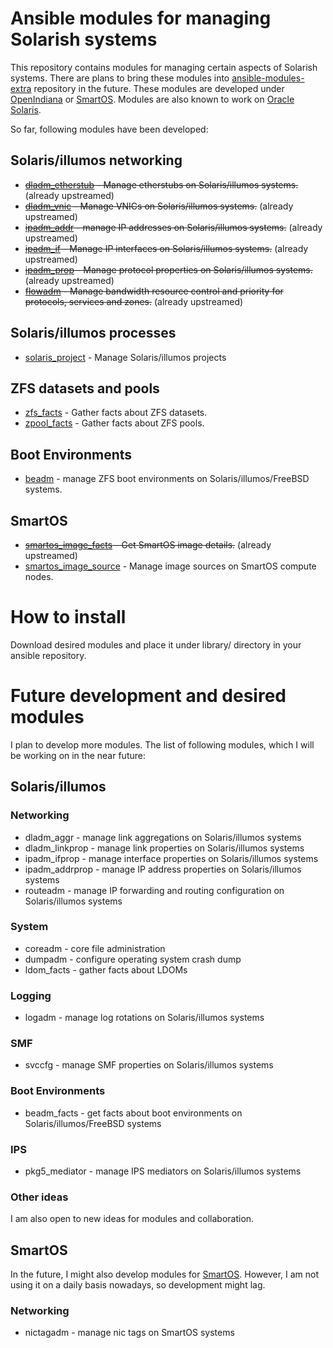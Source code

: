 # Ansible modules for managing Solarish systems

This repository contains modules for managing certain aspects of Solarish systems. There are plans to bring these modules into [ansible-modules-extra](https://github.com/ansible/ansible-modules-extras) repository in the future. These modules are developed under [OpenIndiana](http://www.openindiana.org) or [SmartOS](http://www.smartos.org). Modules are also known to work on [Oracle Solaris](https://www.oracle.com/solaris/solaris11/index.html).

So far, following modules have been developed:

## Solaris/illumos networking
- ~~[dladm_etherstub](https://github.com/xen0l/ansible-illumos/blob/master/library/dladm_etherstub) - Manage etherstubs on Solaris/illumos systems.~~ (already upstreamed)
- ~~[dladm_vnic](https://github.com/xen0l/ansible-illumos/blob/master/library/dladm_vnic) - Manage VNICs on Solaris/illumos systems.~~ (already upstreamed)
- ~~[ipadm_addr](https://github.com/xen0l/ansible-illumos-modules/blob/master/library/ipadm_addr.py) - manage IP addresses on Solaris/illumos systems.~~ (already upstreamed)
- ~~[ipadm_if](https://github.com/xen0l/ansible-illumos/blob/master/library/ipadm_if) - Manage IP interfaces  on Solaris/illumos systems.~~ (already upstreamed)
- ~~[ipadm_prop](https://github.com/xen0l/ansible-illumos/blob/master/library/ipadm_prop) - Manage protocol properties on Solaris/illumos systems.~~ (already upstreamed)
- ~~[flowadm](https://github.com/xen0l/ansible-illumos-modules/blob/master/library/flowadm.py) -  Manage bandwidth resource control and priority for protocols, services and zones.~~ (already upstreamed)

## Solaris/illumos processes
- [solaris_project](https://github.com/xen0l/ansible-illumos/blob/master/library/solaris_project) - Manage Solaris/illumos projects

## ZFS datasets and pools
- [zfs_facts](https://github.com/xen0l/ansible-illumos/blob/master/library/zfs_facts.py) - Gather facts about ZFS datasets.
- [zpool_facts](https://github.com/xen0l/ansible-illumos/blob/master/library/zpool_facts.py) - Gather facts about ZFS pools.

## Boot Environments
- [beadm](https://github.com/xen0l/ansible-illumos-modules/blob/master/library/beadm.py) - manage ZFS boot environments on Solaris/illumos/FreeBSD systems.

## SmartOS
- ~~[smartos_image_facts](https://github.com/ansible/ansible-modules-extras/blob/devel/cloud/smartos/smartos_image_facts.py) - Get SmartOS image details.~~ (already upstreamed)
- [smartos_image_source](https://github.com/xen0l/ansible-illumos/blob/master/library/smartos_image_source) - Manage image sources on SmartOS compute nodes.

# How to install
Download desired modules and place it under library/ directory in your ansible repository.

# Future development and desired modules
I plan to develop more modules. The list of following modules, which I will be working on in the near future:

## Solaris/illumos
### Networking
- dladm_aggr - manage link aggregations on Solaris/illumos systems
- dladm_linkprop - manage link properties on Solaris/illumos systems
- ipadm_ifprop - manage interface properties on Solaris/illumos systems
- ipadm_addrprop - manage IP address properties on Solaris/illumos systems
- routeadm - manage IP forwarding and routing configuration on Solaris/illumos systems

### System
- coreadm - core file administration
- dumpadm - configure operating system crash dump
- ldom_facts - gather facts about LDOMs

### Logging
- logadm - manage log rotations on Solaris/illumos systems

### SMF
- svccfg - manage SMF properties on Solaris/illumos systems

### Boot Environments
- beadm_facts - get facts about boot environments on Solaris/illumos/FreeBSD systems

### IPS
- pkg5_mediator - manage IPS mediators on Solaris/illumos systems

### Other ideas
I am also open to new ideas for modules and collaboration.

## SmartOS
In the future, I might also develop modules for [SmartOS](http://www.smartos.org). However, I am not using it on a daily basis nowadays, so development might lag.

### Networking
- nictagadm - manage nic tags on SmartOS systems

